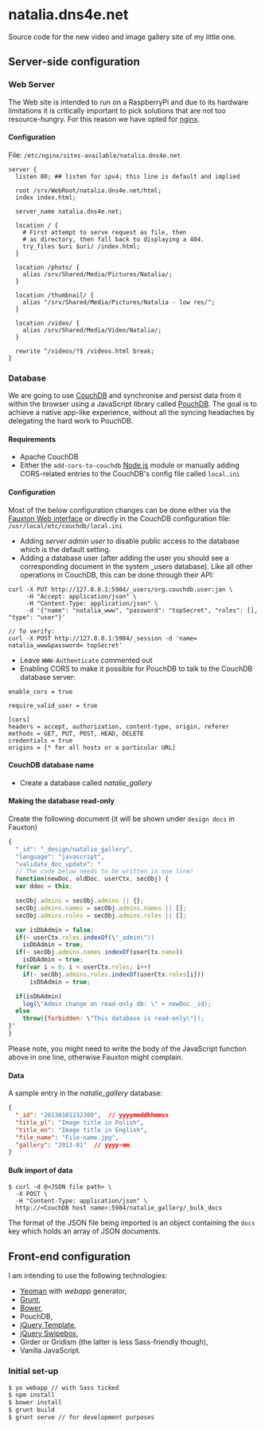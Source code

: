 natalia.dns4e.net
=================

Source code for the new video and image gallery site of my little one.

## Server-side configuration

### Web Server

The Web site is intended to run on a RaspberryPi and due to its hardware limitations it is critically important to pick solutions that are not too resource-hungry.  For this reason we have opted for [nginx](http://nginx.org).

#### Configuration

File: `/etc/nginx/sites-available/natalia.dns4e.net`

```
server {
  listen 80; ## listen for ipv4; this line is default and implied

  root /srv/WebRoot/natalia.dns4e.net/html;
  index index.html;

  server_name natalia.dns4e.net;

  location / {
    # First attempt to serve request as file, then
    # as directory, then fall back to displaying a 404.
    try_files $uri $uri/ /index.html;
  }

  location /photo/ {
    alias /srv/Shared/Media/Pictures/Natalia/;
  }

  location /thumbnail/ {
    alias "/srv/Shared/Media/Pictures/Natalia - low res/";
  }

  location /video/ {
    alias /srv/Shared/Media/Video/Natalia/;
  }

  rewrite ^/videos/?$ /videos.html break;
}
```
### Database

We are going to use [CouchDB](http://couchdb.apache.org) and synchronise and persist data from it within the browser using a JavaScript library called [PouchDB](http://pouchdb.com).  The goal is to achieve a native app-like experience, without all the syncing headaches by delegating the hard work to PouchDB.

#### Requirements

- Apache CouchDB
- Either the `add-cors-to-couchdb` [Node.js](http://nodejs.org) module or manually adding CORS-related entries to the CouchDB's config file called `local.ini`

#### Configuration

Most of the below configuration changes can be done either via the [Fauxton Web interface](url:http://127.0.0.1:5984/_utils/fauxton) or directly in the CouchDB configuration file: `/usr/local/etc/couchdb/local.ini`

- Adding _server admin user_ to disable public access to the database which is the default setting.
- Adding a database user (after adding the user you should see a corresponding document in the system _users database).  Like all other operations in CouchDB, this can be done through their API:

```
curl -X PUT http://127.0.0.1:5984/_users/org.couchdb.user:jan \
     -H "Accept: application/json" \
     -H "Content-Type: application/json" \
     -d '{"name": "natalia_www", "password": "topSecret", "roles": [], "type": "user"}'

// To verify:
curl -X POST http://127.0.0.1:5984/_session -d 'name= natalia_www&password= topSecret'
```
- Leave `WWW-Authenticate` commented out
- Enabling CORS to make it possible for PouchDB to talk to the CouchDB database server:

```
enable_cors = true

require_valid_user = true

[cors]
headers = accept, authorization, content-type, origin, referer
methods = GET, PUT, POST, HEAD, DELETE
credentials = true
origins = [* for all hosts or a particular URL]
```

#### CouchDB database name
- Create a database called *natalie_gallery*

#### Making the database read-only

Create the following document (it will be shown under `design docs` in Fauxton)

```js
{
  "_id": "_design/natalie_gallery",
  "language": "javascript",
  "validate_doc_update": "
  // The code below needs to be written in one line!
  function(newDoc, oldDoc, userCtx, secObj) {
  var ddoc = this;

  secObj.admins = secObj.admins || {};
  secObj.admins.names = secObj.admins.names || [];
  secObj.admins.roles = secObj.admins.roles || [];

  var isDbAdmin = false;
  if(~ userCtx.roles.indexOf(\"_admin\"))
    isDbAdmin = true;
  if(~ secObj.admins.names.indexOf(userCtx.name))
    isDbAdmin = true;
  for(var i = 0; i < userCtx.roles; i++)
    if(~ secObj.admins.roles.indexOf(userCtx.roles[i]))
      isDbAdmin = true;

  if(isDbAdmin)
    log(\"Admin change on read-only db: \" + newDoc._id);
  else
    throw({forbidden: \"This database is read-only\"});
}"
}
```

Please note, you might need to write the body of the JavaScript function above in one line, otherwise Fauxton might complain.

#### Data

A sample entry in the *natalie_gallery* database:

``` json
{
  "_id": "20130101232300",  // yyyymmddhhmmss
  "title_pl": "Image title in Polish",
  "title_en": "Image title in English",
  "file_name": "File-name.jpg",
  "gallery": "2013-01"  // yyyy-mm
}
```

#### Bulk import of data

```
$ curl -d @<JSON file path> \
  -X POST \
  -H "Content-Type: application/json" \
  http://<CouchDB host name>:5984/natalie_gallery/_bulk_docs
```

The format of the JSON file being imported is an object containing the `docs` key which holds an array of JSON documents.

## Front-end configuration

I am intending to use the following technologies:

- [Yeoman](http://yeoman.io) with _webapp_ generator,
- [Grunt](http://gruntjs.com),
- [Bower](http://bower.io),
- PouchDB,
- [jQuery Template](https://github.com/thangchung/jquery-template),
- [jQuery Swipebox](https://github.com/brutaldesign/swipebox),
- Girder or Gridism (the latter is less Sass-friendly though),
- Vanilla JavaScript.

### Initial set-up

``` bash
$ yo webapp // with Sass ticked
$ npm install
$ bower install
$ grunt build
$ grunt serve // for development purposes
```
